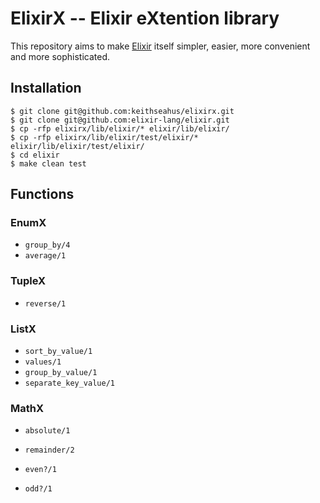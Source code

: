 ElixirX -- Elixir eXtention library
===================================

This repository aims to make [Elixir][1] itself simpler, easier, more convenient and more sophisticated.

## Installation

    $ git clone git@github.com:keithseahus/elixirx.git
    $ git clone git@github.com:elixir-lang/elixir.git
    $ cp -rfp elixirx/lib/elixir/* elixir/lib/elixir/
    $ cp -rfp elixirx/lib/elixir/test/elixir/* elixir/lib/elixir/test/elixir/
    $ cd elixir
    $ make clean test

## Functions

### EnumX

* `group_by/4`
* `average/1`

### TupleX

* `reverse/1`

### ListX

* `sort_by_value/1`
* `values/1`
* `group_by_value/1`
* `separate_key_value/1`

### MathX

* `absolute/1`
* `remainder/2`
* `even?/1`
* `odd?/1`

  [1]: https://github.com/elixir-lang/elixir

